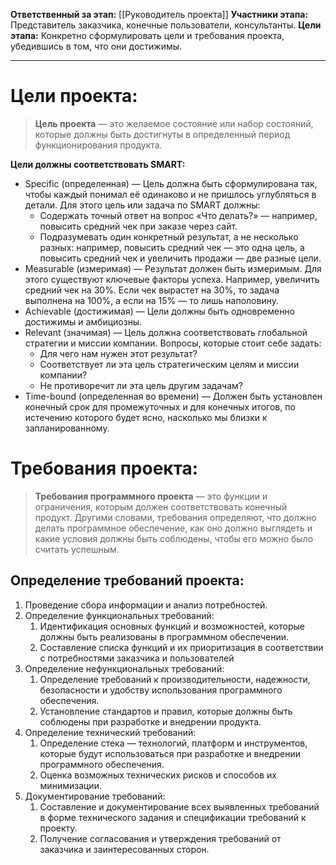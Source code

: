 **Ответственный за этап:** [[Руководитель проекта]]
**Участники этапа:** Представитель заказчика, конечные пользователи, консультанты.
**Цели этапа:** Конкретно сформулировать цели и требования проекта, убедившись в том, что они достижимы.
___
# Цели проекта:

> **Цель проекта** — это желаемое состояние или набор состояний, которые должны быть достигнуты в определенный период функционирования продукта.

**Цели должны соответствовать SMART:**
- Specific (определенная) — Цель должна быть сформулирована так, чтобы каждый понимал её одинаково и не пришлось углубляться в детали. Для этого цель или задача по SMART должны:
	- Содержать точный ответ на вопрос «Что делать?» — например, повысить средний чек при заказе через сайт.
	- Подразумевать один конкретный результат, а не несколько разных: например, повысить средний чек — это одна цель, а повысить средний чек и увеличить продажи — две разные цели.
- Measurable (измеримая) — Результат должен быть измеримым. Для этого существуют ключевые факторы успеха. Например, увеличить средний чек на 30%. Если чек вырастет на 30%, то задача выполнена на 100%, а если на 15% — то лишь наполовину.
- Achievable (достижимая) — Цели должны быть одновременно достижимы и амбициозны.
- Relevant (значимая) — Цель должна соответствовать глобальной стратегии и миссии компании. Вопросы, которые стоит себе задать:
	- Для чего нам нужен этот результат?
	- Соответствует ли эта цель стратегическим целям и миссии компании?
	- Не противоречит ли эта цель другим задачам?
- Time-bound (определенная во времени) — Должен быть установлен конечный срок для промежуточных и для конечных итогов, по истечению которого будет ясно, насколько мы близки к запланированному.

# Требования проекта:

> **Требования программного проекта** — это функции и ограничения, которым должен соответствовать конечный продукт. Другими словами, требования определяют, что должно делать программное обеспечение, как оно должно выглядеть и какие условия должны быть соблюдены, чтобы его можно было считать успешным.

## Определение требований проекта:
1. Проведение сбора информации и анализ потребностей.
2. Определение функциональных требований:
	1. Идентификация основных функций и возможностей, которые должны быть реализованы в программном обеспечении.
	2. Составление списка функций и их приоритизация в соответствии с потребностями заказчика и пользователей
3. Определение нефункциональных требований:
	1. Определение требований к производительности, надежности, безопасности и удобству использования программного обеспечения.
	2. Установление стандартов и правил, которые должны быть соблюдены при разработке и внедрении продукта.
4. Определение технический требований:
	1. Определение стека — технологий, платформ и инструментов, которые будут использоваться при разработке и внедрении программного обеспечения.
	2. Оценка возможных технических рисков и способов их минимизации.
5. Документирование требований:
	1. Составление и документирование всех выявленных требований в форме технического задания и спецификации требований к проекту.
	2. Получение согласования и утверждения требований от заказчика и заинтересованных сторон.